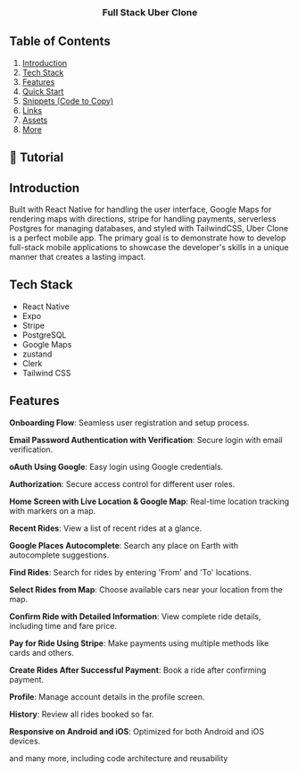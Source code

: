 
<h3 align="center">Full Stack Uber Clone</h3>


## <a name="table">Table of Contents</a>

1. [Introduction](#introduction)
2. [Tech Stack](#tech-stack)
3. [Features](#features)
4. [Quick Start](#quick-start)
5. [Snippets (Code to Copy)](#snippets)
6. [Links](#links)
7. [Assets](#assets)
8. [More](#more)

## 🚨 Tutorial
## <a name="introduction">Introduction</a>

Built with React Native for handling the user interface, Google Maps for rendering maps with directions, stripe for
handling payments, serverless Postgres for managing databases, and styled with TailwindCSS, Uber Clone is a perfect
mobile app. The primary goal is to demonstrate how to develop full-stack mobile applications to showcase the developer's
skills in a unique manner that creates a lasting impact.

## <a name="tech-stack">Tech Stack</a>

- React Native
- Expo
- Stripe
- PostgreSQL
- Google Maps
- zustand
- Clerk
- Tailwind CSS

## <a name="features">Features</a>

**Onboarding Flow**: Seamless user registration and setup process.

**Email Password Authentication with Verification**: Secure login with email verification.

**oAuth Using Google**: Easy login using Google credentials.

**Authorization**: Secure access control for different user roles.

**Home Screen with Live Location & Google Map**: Real-time location tracking with markers on a map.

**Recent Rides**: View a list of recent rides at a glance.

**Google Places Autocomplete**: Search any place on Earth with autocomplete suggestions.

**Find Rides**: Search for rides by entering 'From' and 'To' locations.

**Select Rides from Map**: Choose available cars near your location from the map.

**Confirm Ride with Detailed Information**: View complete ride details, including time and fare price.

**Pay for Ride Using Stripe**: Make payments using multiple methods like cards and others.

**Create Rides After Successful Payment**: Book a ride after confirming payment.

**Profile**: Manage account details in the profile screen.

**History**: Review all rides booked so far.

**Responsive on Android and iOS**: Optimized for both Android and iOS devices.

and many more, including code architecture and reusability
